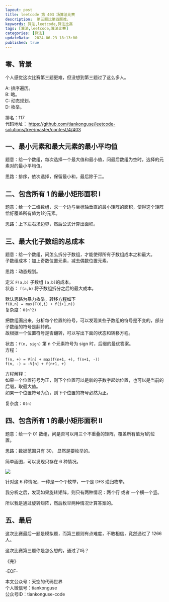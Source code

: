 ```yaml
---
layout: post  
title: leetcode 第 403 场算法比赛 
description:  第三题比第四题难。  
keywords: 算法,leetcode,算法比赛  
tags: [算法,leetcode,算法比赛]  
categories: [算法]  
updateData:  2024-06-23 18:13:00  
published: true  
---
```



## 零、背景  


个人感觉这次比赛第三题更难，但没想到第三题过了这么多人。  


A: 排序遍历。   
B: 略。   
C: 动态规划。  
D: 枚举。  


排名：117  
代码地址： https://github.com/tiankonguse/leetcode-solutions/tree/master/contest/4/403  


## 一、最小元素和最大元素的最小平均值  


题意：给一个数组，每次选择一个最大值和最小值，问最后数组为空时，选择的元素对的最小平均值。  


思路：排序，依次选择，保留最小和，最后除于二。  


## 二、包含所有 1 的最小矩形面积 I  


题意：给一个二维数组，求一个边与坐标轴垂直的最小矩阵的面积，使得这个矩阵恰好覆盖所有值为1的元素。  


思路：上下左右求边界，然后公式计算出面积。  



## 三、最大化子数组的总成本  


题意：给一个数组，问怎么拆分子数组，才能使得所有子数组成本之和最大。  
子数组成本：加上奇数位置元素，减去偶数位置元素。  


思路：动态规划。  


定义  `F(a,b)` 子数组 `[a,b]`的成本。  
状态： `f(a,b)` 将子数组拆分之后的最大成本。  



默认思路为暴力枚举，转移方程如下  
`f(0,n) = max(F(0,i) + f(i+1,n))`  
复杂度：`O(n^2)`  


把数组画出来，分析每个位置的符号，可以发现某些子数组的符号是不变的，部分子数组的符号是翻转的。   
故根据一个位置符号是否翻转，可以写出下面的状态和转移方程。  


状态：`f(n, sign)` 第 n 个元素符号为 sign 时，后缀的最优答案。  
方程：  


```
f(n, +) = V[n] + max(f(n+1, +), f(n+1, -))
f(n, -) = -V[n] + f(n+1, +)
```


方程解释：  
如果一个位置符号为正，则下个位置可以是新的子数字起始位置，也可以是当前的后缀，取最大值。  
如果一个位置符号为负，则下个位置的符号必然为正。  


复杂度：`O(n)`  


## 四、包含所有 1 的最小矩形面积 II  


题意：给一个 01 数组，问是否可以用三个不重叠的矩阵，覆盖所有值为1的位置。  


思路：数据范围只有 30， 显然是要枚举的。  


简单画图，可以发现只存在 6 种情况。  



![](https://res2024.tiankonguse.com/images/2024/06/23/001.png)



针对这 6 种情况，一种是一个个枚举，一个是 DFS 递归枚举。  


我分析之后，发现如果旋转矩阵，则只有两种情况：两个行 或者 一个横一个竖。  


所以我是通过旋转矩阵，然后枚举两种情况计算答案的。  


## 五、最后  


这次比赛最后一题是模拟题，而第三题则有点难度，不敢相信，竟然通过了 1266 人。  


这次比赛第三题你是怎么想的，通过了吗？  



《完》  


-EOF-  



本文公众号：天空的代码世界  
个人微信号：tiankonguse  
公众号ID：tiankonguse-code  
  

